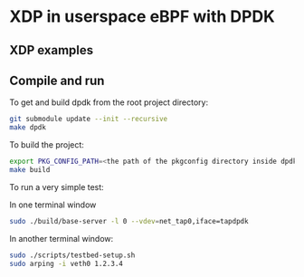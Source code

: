 # XDP in userspace eBPF with DPDK

## XDP examples

## Compile and run

To get and build dpdk from the root project directory:

```sh
git submodule update --init --recursive
make dpdk
```

To build the project:

```sh
export PKG_CONFIG_PATH=<the path of the pkgconfig directory inside dpdk>
make build
```

To run a very simple test:

In one terminal window

```sh
sudo ./build/base-server -l 0 --vdev=net_tap0,iface=tapdpdk
```

In another terminal window:

```sh
sudo ./scripts/testbed-setup.sh
sudo arping -i veth0 1.2.3.4
```
